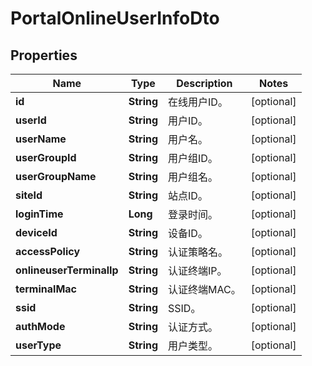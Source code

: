 
# PortalOnlineUserInfoDto

## Properties
Name | Type | Description | Notes
------------ | ------------- | ------------- | -------------
**id** | **String** | 在线用户ID。 |  [optional]
**userId** | **String** | 用户ID。 |  [optional]
**userName** | **String** | 用户名。 |  [optional]
**userGroupId** | **String** | 用户组ID。 |  [optional]
**userGroupName** | **String** | 用户组名。 |  [optional]
**siteId** | **String** | 站点ID。 |  [optional]
**loginTime** | **Long** | 登录时间。 |  [optional]
**deviceId** | **String** | 设备ID。 |  [optional]
**accessPolicy** | **String** | 认证策略名。 |  [optional]
**onlineuserTerminalIp** | **String** | 认证终端IP。 |  [optional]
**terminalMac** | **String** | 认证终端MAC。 |  [optional]
**ssid** | **String** | SSID。 |  [optional]
**authMode** | **String** | 认证方式。 |  [optional]
**userType** | **String** | 用户类型。 |  [optional]




